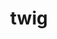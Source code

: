 ---
category: 4-letters
denotation: null
name: twig
reference_link: https://www.etymonline.com/word/twig
root_language: null
root_name: null
title: twig
type: free
word_sums:
- respelling: twig
  sum: 'Twig + '
---